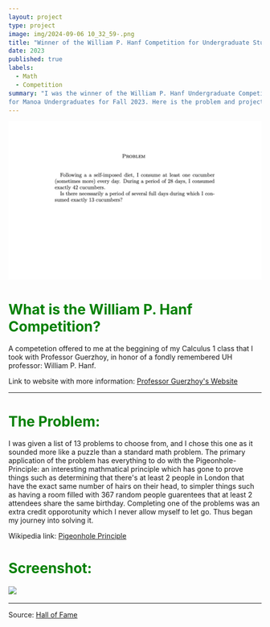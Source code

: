 ```yaml
---
layout: project
type: project
image: img/2024-09-06 10_32_59-.png
title: "Winner of the William P. Hanf Competition for Undergraduate Students"
date: 2023
published: true
labels:
  - Math
  - Competition
summary: "I was the winner of the William P. Hanf Undergraduate Competition
for Manoa Undergraduates for Fall 2023. Here is the problem and project that I did throghout that semester."
---
```


<img class="img-fluid" src="img/Pigeon_Problem.png">

<h1 style="color:green;">What is the William P. Hanf Competition?</h1>

A competetion offered to me at the beggining of my Calculus 1 class that I took with Professor Guerzhoy, in honor of a fondly remembered UH professor: William P. Hanf. 

Link to website with more information: <a href="https://www.math.hawaii.edu/~pavel/hanf/hanf.html"><i class="large github icon "></i>Professor Guerzhoy's Website</a>


<hr>


  <h1 style="color:green;">The Problem:</h1>
I was given a list of 13 problems to choose from, and I chose this one as it sounded more like a puzzle than a standard math problem. The primary application of the problem has everything to do with the Pigeonhole-Principle: an interesting mathmatical principle which has gone to prove things such as determining that there's at least 2 people in London that have the exact same number of hairs on their head, to simpler things such as having a room filled with 367 random people guarentees that at least 2 attendees share the same birthday. Completing one of the problems was an extra credit opporotunity which I never allow myself to let go. Thus began my journey into solving it.

Wikipedia link: <a href="https://en.wikipedia.org/wiki/Pigeonhole_principle"><i class="large github icon "></i>Pigeonhole Principle</a>


  <h1 style="color:green;">Screenshot:</h1>

  <img class="img-fluid" src="https://i.postimg.cc/PfZpfgFc/2024-09-06-10-15-34.png">


<hr>

Source: <a href="[https://github.com/kevin-clarkin29/2DShooterV1](https://www.math.hawaii.edu/~pavel/hanf/hall_of_fame.html)"><i class="large github icon "></i>Hall of Fame</a>

